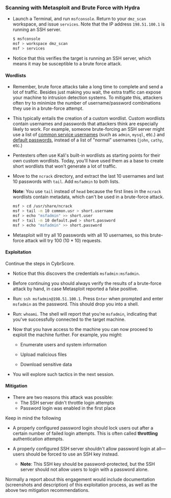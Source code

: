 ### Scanning with Metasploit and Brute Force with Hydra


- Launch a Terminal, and run `msfconsole`. Return to your `dmz_scan` workspace, and issue `services`. Note that the IP address `198.51.100.1` is running an SSH server.

  ```bash
  $ msfconsole
  msf > workspace dmz_scan
  msf > services
  ```

- Notice that this verifies the target is running an SSH server, which means it may be susceptible to a brute force attack.

#### Wordlists

- Remember, brute force attacks take a long time to complete and send a lot of traffic. Besides just making you wait, the extra traffic can expose your machine to intrusion detection systems. To mitigate this, attackers often try to minimize the number of username/password combinations they use in a brute-force attempt.

- This typically entails the creation of a custom wordlist. Custom wordlists contain usernames and passwords that attackers think are especially likely to work. For example, someone brute-forcing an SSH server might use a list of [common service usernames](https://github.com/danielmiessler/SecLists/blob/master/Usernames/top-usernames-shortlist.txt) (such as `admin`, `mysql`, etc.) and [default passwords](https://github.com/danielmiessler/SecLists/tree/master/Passwords/Default-Credentials), instead of a list of "normal" usernames (`john`, `cathy`, etc.)

- Pentesters often use Kali's built-in wordlists as starting points for their own custom wordlists. Today, you'll have used them as a base to create short wordlists that won't generate a lot of traffic.

- Move to the `ncrack` directory, and extract the last 10 usernames and last 10 passwords with `tail`. Add `msfadmin` to both lists.

  **Note**: You use `tail` instead of `head` because the first lines in the `ncrack` wordlists contain metadata, which can't be used in a brute-force attack.

  ```bash
  msf > cd /usr/share/ncrack
  msf > tail -n 10 common.usr > short.username
  msf > echo "msfadmin" >> short.user
  msf > tail -n 10 default.pwd > short.password
  msf > echo "msfadmin" >> short.password
  ```

- Metasploit will try all 10 passwords with all 10 usernames, so this brute-force attack will try 100 (10 * 10) requests.

#### Exploitation

Continue the steps in CybrScore. 

- Notice that this discovers the credentials `msfadmin:msfadmin`.

- Before continuing you should always verify the results of a brute-force attack by hand, in case Metasploit reported a false positive.

- Run: `ssh msfadmin@198.51.100.1`. Press `Enter` when prompted and enter `msfadmin` as the password. This should drop you into a shell.

- Run: `whoami`. The shell will report that you're `msfadmin`, indicating that you've successfully connected to the target machine.

- Now that you have access to the machine you can now proceed to exploit the machine further. For example, you might:

  - Enumerate users and system information

  - Upload malicious files

  - Download sensitive data

- You will explore such tactics in the next session.

#### Mitigation

- There are two reasons this attack was possible:
  - The SSH server didn't throttle login attempts
  - Password login was enabled in the first place

Keep in mind the following

- A properly configured password login should lock users out after a certain number of failed login attempts. This is often called **throttling** authentication attempts.

- A properly configured SSH server shouldn't allow password login at all—users should be forced to use an SSH key instead.
  - **Note**: This SSH key should be password-protected, but the SSH server should not allow users to login with a password alone.

Normally a report about this engagement would include documentation (screenshots and description) of this exploitation process, as well as the above two mitigation recommendations.
